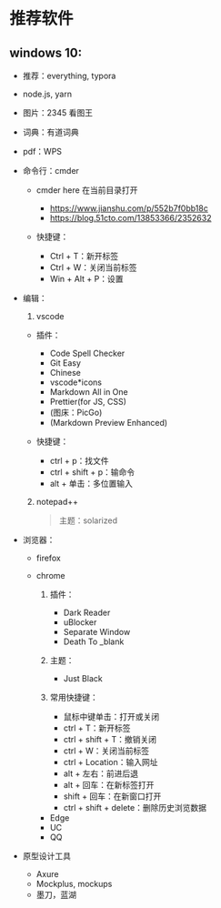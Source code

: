 # 推荐软件

## windows 10:

* 推荐：everything, typora
* node.js, yarn

* 图片：2345 看图王
* 词典：有道词典
* pdf：WPS

* 命令行：cmder

  * cmder here 在当前目录打开

    * <https://www.jianshu.com/p/552b7f0bb18c>
    * <https://blog.51cto.com/13853366/2352632>

  * 快捷键：

    * Ctrl + T：新开标签
    * Ctrl + W：关闭当前标签
    * Win + Alt + P：设置

* 编辑：

  1. vscode

  * 插件：

    * Code Spell Checker
    * Git Easy
    * Chinese
    * vscode*icons
    * Markdown All in One
    * Prettier(for JS, CSS)
    * (图床：PicGo)
    * (Markdown Preview Enhanced)

  * 快捷键：

    * ctrl + p：找文件
    * ctrl + shift + p：输命令
    * alt + 单击：多位置输入

  2. notepad++

     > 主题：solarized

* 浏览器：

  * firefox
  * chrome

    1. 插件：

       * Dark Reader
       * uBlocker
       * Separate Window
       * Death To \_blank

    2. 主题：

       * Just Black

    3. 常用快捷键：

       * 鼠标中键单击：打开或关闭
       * ctrl + T：新开标签
       * ctrl + shift + T：撤销关闭
       * ctrl + W：关闭当前标签
       * ctrl + Location：输入网址
       * alt + 左右：前进后退
       * alt + 回车：在新标签打开
       * shift + 回车：在新窗口打开
       * ctrl + shift + delete：删除历史浏览数据

    * Edge
    * UC
    * QQ

* 原型设计工具

    * Axure
    * Mockplus, mockups
    * 墨刀，蓝湖












